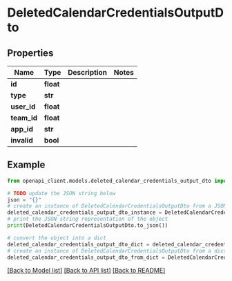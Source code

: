 # DeletedCalendarCredentialsOutputDto


## Properties

Name | Type | Description | Notes
------------ | ------------- | ------------- | -------------
**id** | **float** |  | 
**type** | **str** |  | 
**user_id** | **float** |  | 
**team_id** | **float** |  | 
**app_id** | **str** |  | 
**invalid** | **bool** |  | 

## Example

```python
from openapi_client.models.deleted_calendar_credentials_output_dto import DeletedCalendarCredentialsOutputDto

# TODO update the JSON string below
json = "{}"
# create an instance of DeletedCalendarCredentialsOutputDto from a JSON string
deleted_calendar_credentials_output_dto_instance = DeletedCalendarCredentialsOutputDto.from_json(json)
# print the JSON string representation of the object
print(DeletedCalendarCredentialsOutputDto.to_json())

# convert the object into a dict
deleted_calendar_credentials_output_dto_dict = deleted_calendar_credentials_output_dto_instance.to_dict()
# create an instance of DeletedCalendarCredentialsOutputDto from a dict
deleted_calendar_credentials_output_dto_from_dict = DeletedCalendarCredentialsOutputDto.from_dict(deleted_calendar_credentials_output_dto_dict)
```
[[Back to Model list]](../README.md#documentation-for-models) [[Back to API list]](../README.md#documentation-for-api-endpoints) [[Back to README]](../README.md)


